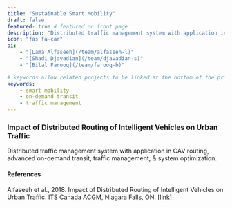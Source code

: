 ```yaml
---
title: "Sustainable Smart Mobility"
draft: false
featured: true # featured on front page
description: "Distributed traffic management system with application in CAV routing, advanced on-demand transit, traffic management, & system optimization."
icon: "fas fa-car"
pi:
    - "[Lama Alfaseeh](/team/alfaseeh-l)"
    - "[Shadi Djavadian](/team/djavadian-s)"
    - "[Bilal Farooq](/team/farooq-b)"

# keywords allow related projects to be linked at the bottom of the project page
keywords:
    - smart mobility
    - on-demand transit
    - traffic management
---
```

<!-- content body -->
### Impact of Distributed Routing of Intelligent Vehicles on Urban Traffic

Distributed traffic management system with application in CAV routing, advanced on-demand transit, traffic management, & system optimization.

#### References

Alfaseeh et al., 2018. Impact of Distributed Routing of Intelligent Vehicles on Urban Traffic. ITS Canada ACGM, Niagara Falls, ON. [[link]](e2ecav2018.pdf)
